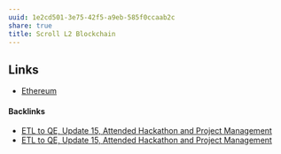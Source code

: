 ```yaml
---
uuid: 1e2cd501-3e75-42f5-a9eb-585f0ccaab2c
share: true
title: Scroll L2 Blockchain
---
```

## Links

* [Ethereum](../76ac962e-ea08-4b00-95e7-aa798b16a502)

#### Backlinks

* [ETL to QE, Update 15, Attended Hackathon and Project Management](/9949cc79-681a-4ec8-a963-538958be3ec1)
* [ETL to QE, Update 15, Attended Hackathon and Project Management](/9949cc79-681a-4ec8-a963-538958be3ec1)